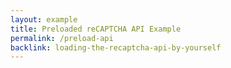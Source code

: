 ```yaml
---
layout: example
title: Preloaded reCAPTCHA API Example
permalink: /preload-api
backlink: loading-the-recaptcha-api-by-yourself
---
```


<script src="https://www.google.com/recaptcha/api.js?render=explicit&onload=onloadCallback"></script>
<script>
    function onloadCallback() {
        System.import('examples/main-preload-api').catch(function(err) { console.error(err); });
    }
</script>
